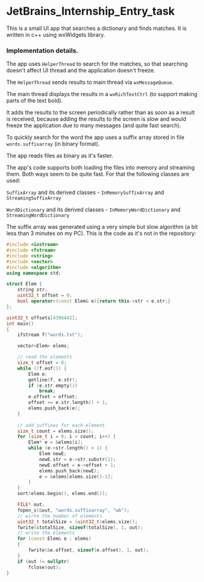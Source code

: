 # JetBrains_Internship_Entry_task

This is a small UI app that searches a dictionary and finds matches. It is written in c++ using wxWidgets library.

### Implementation details.

The app uses `HelperThread` to search for the matches, so that searching doesn't affect UI thread and the application doesn't freeze.

The `HelperThread` sends results to main thread via `wxMessageQueue`.

The main thread displays the results in a `wxRichTextCtrl` (to support making parts of the text bold).

It adds the results to the screen periodically rather than as soon as a result is received, because adding the results to the screen is slow and would freeze the application due to many messages (and quite fast search).

To quickly search for the word the app uses a suffix array stored in file `words.suffixarray` (in binary format).



The app reads files as binary as it's faster.

The app's code supports both loading the files into memory and streaming them. Both ways seem to be quite fast. For that the following classes are used: 

`SuffixArray` and its derived classes - `InMemorySuffixArray` and `StreamingSuffixArray`

`WordDictionary` and its derived classes - `InMemoryWordDictionary` and `StreamingWordDictionary`


The suffix array was generated using a very simple but slow algorithm (a bit less than 3 minutes on my PC). This is the code as it's not in the repository:

```cpp
#include <iostream>
#include <fstream>
#include <string>
#include <vector>
#include <algorithm>
using namespace std;

struct Elem {
    string str;
    uint32_t offset = 0;
    bool operator<(const Elem& e){return this->str < e.str;}
};

uint32_t offsets[4396442];
int main()
{    
    ifstream f("words.txt");

    vector<Elem> elems;

    // read the elements
    size_t offset = 0;
    while (!f.eof()) {
        Elem e;
        getline(f, e.str);
        if (e.str.empty())
            break;
        e.offset = offset;
        offset += e.str.length() + 1;
        elems.push_back(e);
    }
   
    // add suffixes for each element
    size_t count = elems.size();
    for (size_t i = 0; i < count; i++) {
        Elem* e = &elems[i];
        while (e->str.length() > 1) {
            Elem newE;
            newE.str = e->str.substr(1);
            newE.offset = e->offset + 1;
            elems.push_back(newE);
            e = &elems[elems.size()-1];
        }
    }
    sort(elems.begin(), elems.end());

    FILE* out;
    fopen_s(&out, "words.suffixarray", "wb");
    // wirte the number of elements
    uint32_t totalSize = (uint32_t)elems.size();
    fwrite(&totalSize, sizeof(totalSize), 1, out);
    // write the elements
    for (const Elem& e : elems)
    {
        fwrite(&e.offset, sizeof(e.offset), 1, out);
    }   
    if (out != nullptr)
        fclose(out);
}
```
